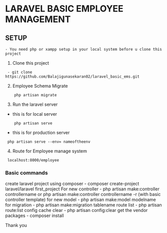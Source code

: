 # LARAVEL BASIC EMPLOYEE MANAGEMENT

## SETUP

    - You need php or xampp setup in your local system before u clone this project

1. Clone this project

```
 - git clone https://github.com/Balajigunasekaran02/laravel_basic_ems.git

```

2. Employee Schema Migrate

```
    php artisan migrate

```

3. Run the laravel server

-   this is for local server

```
    php artisan serve

```

-   this is for production server

```
 php artisan serve --env= nameoftheenv
```

4. Route for Employee manage system

```
 localhost:8000/employee

```

### Basic commands

create laravel project using composer - composer create-project laravel/laravel first_project
For new controller - php artisan make:controller controllername or php artisan make:controller controllername -r (with basic controller template)
for new model - php artisan make:model modelname
for migration - php artisan make:migration tablename
route list - php artisan route:list
config cache clear - php artisan config:clear
get the vendor packages - composer install

Thank you
